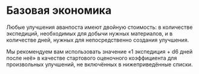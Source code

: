 # Базовая экономика

Любые улучшения аванпоста имеют двойную стоимость: в количестве экспедиций, необходимых для добычи нужных материалов, и в количестве дней, нужных для непосредственно создания улучшения.

Мы рекомендуем вам использовать значение «1 экспедиция + d6 дней после неё» в качестве стартового оценочного коэффициента для произвольных улучшений, не включённых в нижеприведённые списки.